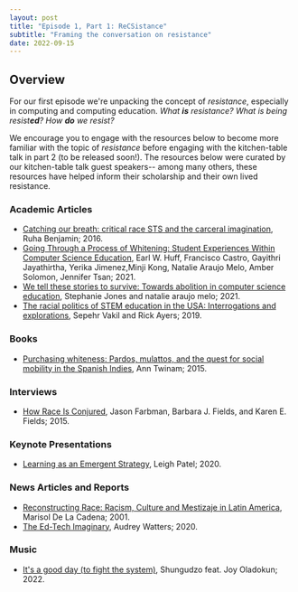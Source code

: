 ```yaml
---
layout: post
title: "Episode 1, Part 1: ReCSistance"
subtitle: "Framing the conversation on resistance"
date: 2022-09-15
---
```


## Overview
For our first episode we're unpacking the concept of *resistance*, especially in computing and computing education. *What **is** resistance? What is being resist**ed**? How **do** we resist?*

We encourage you to engage with the resources below to become more familiar with the topic of *resistance* before engaging with the kitchen-table talk in part 2 (to be released soon!). The resources below were curated by our kitchen-table talk guest speakers-- among many others, these resources have helped inform their scholarship and their own lived resistance.

### Academic Articles
- [Catching our breath: critical race STS and the carceral imagination](https://estsjournal.org/index.php/ests/article/download/70/44), Ruha Benjamin; 2016.
- [Going Through a Process of Whitening: Student Experiences Within Computer Science Education](/assets/pdfs/csEdStudentExperience.pdf), Earl W. Huff, Francisco Castro, Gayithri Jayathirtha, Yerika Jimenez,Minji Kong, Natalie Araujo Melo, Amber Solomon, Jennifer Tsan; 2021.
- [We tell these stories to survive: Towards abolition in computer science education](https://link.springer.com/article/10.1007/s42330-021-00158-2), Stephanie Jones and natalie araujo melo; 2021.
- [The racial politics of STEM education in the USA: Interrogations and explorations](https://www.tandfonline.com/doi/pdf/10.1080/13613324.2019.1592831), Sepehr Vakil and Rick Ayers; 2019. 

### Books
- [Purchasing whiteness: Pardos, mulattos, and the quest for social mobility in the Spanish Indies](https://www.sup.org/books/title/?id=8173), Ann Twinam; 2015. 

### Interviews
- [How Race Is Conjured](https://jacobin.com/2015/06/karen-barbara-fields-racecraft-dolezal-racism/), Jason Farbman, Barbara J. Fields, and Karen E. Fields; 2015. 

### Keynote Presentations
- [Learning as an Emergent Strategy](https://www.isls.org/annual-meeting/icls/icls-2020-online-conference/), Leigh Patel; 2020. 

### News Articles and Reports
- [Reconstructing Race: Racism, Culture and Mestizaje in Latin America](https://nacla.org/article/reconstructing-race-racism-culture-and-mestizaje-latin-america), Marisol De La Cadena; 2001.
- [The Ed-Tech Imaginary](http://hackeducation.com/2020/06/21/imaginary), Audrey Watters; 2020. 

### Music
- [It's a good day (to fight the system)](https://shungudzo.lnk.to/gooddayftjoy), Shungudzo feat. Joy Oladokun; 2022.
